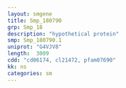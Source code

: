 ```yaml
---
layout: smgene
title: Smp_180790
grp: Smp_18
description: "hypothetical protein"
smp: Smp_180790.1
uniprot: "G4VJV8"
length:  3009
cdd: "cd06174, cl21472, pfam07690"
kk: ns
categories: sm
---
```


